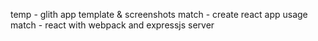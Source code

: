 temp - glith app template & screenshots
match - create react app usage
match - react with webpack and expressjs server 
